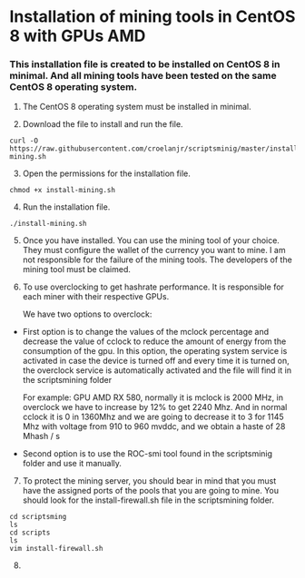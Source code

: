 # Installation of mining tools in CentOS 8 with GPUs AMD

### This installation file is created to be installed on CentOS 8 in minimal. And all mining tools have been tested on the same CentOS 8 operating system.

1. The CentOS 8 operating system must be installed in minimal.

2. Download the file to install and run the file.

```
curl -O https://raw.githubusercontent.com/croelanjr/scriptsminig/master/install-mining.sh
```
3. Open the permissions for the installation file.

```
chmod +x install-mining.sh
```
4. Run the installation file.

```
./install-mining.sh
```
5. Once you have installed. You can use the mining tool of your choice. They must configure the wallet of the currency you want to mine. I am not responsible for the failure of the mining tools. The developers of the mining tool must be claimed.

6. To use overclocking to get hashrate performance. It is responsible for each miner with their respective GPUs.

    We have two options to overclock:

* First option is to change the values of the mclock percentage and decrease the value of cclock to reduce the amount of energy from the consumption of the gpu. In this option, the operating system service is activated in case the device is turned off and every time it is turned on, the overclock service is automatically activated and the file will find it in the scriptsmining folder

    For example: GPU AMD RX 580, normally it is mclock is 2000 MHz, in overclock we have to increase by 12% to get 2240 Mhz. And in normal cclock it is 0 in 1360Mhz and we are going to decrease it to 3 for 1145 Mhz with voltage from 910 to 960 mvddc, and we obtain a haste of 28 Mhash / s

* Second option is to use the ROC-smi tool found in the scriptsminig folder and use it manually.


7. To protect the mining server, you should bear in mind that you must have the assigned ports of the pools that you are going to mine.
You should look for the install-firewall.sh file in the scriptsmining folder.

```
cd scriptsming
ls
cd scripts
ls
vim install-firewall.sh
```

8. 
